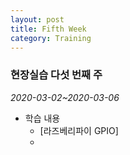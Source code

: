 ```yaml
---
layout: post
title: Fifth Week
category: Training
---
```

### 현장실습 다섯 번째 주
*2020-03-02~2020-03-06*

- 학습 내용
  - [라즈베리파이 GPIO]
  - 
